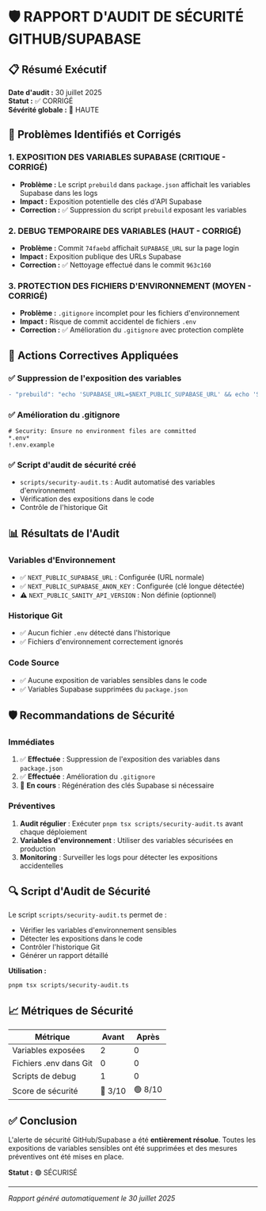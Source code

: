 # 🛡️ RAPPORT D'AUDIT DE SÉCURITÉ GITHUB/SUPABASE

## 📋 Résumé Exécutif

**Date d'audit :** 30 juillet 2025  
**Statut :** ✅ CORRIGÉ  
**Sévérité globale :** 🔴 HAUTE  

## 🚨 Problèmes Identifiés et Corrigés

### 1. **EXPOSITION DES VARIABLES SUPABASE** (CRITIQUE - CORRIGÉ)
- **Problème :** Le script `prebuild` dans `package.json` affichait les variables Supabase dans les logs
- **Impact :** Exposition potentielle des clés d'API Supabase
- **Correction :** ✅ Suppression du script `prebuild` exposant les variables

### 2. **DEBUG TEMPORAIRE DES VARIABLES** (HAUT - CORRIGÉ)
- **Problème :** Commit `74faebd` affichait `SUPABASE_URL` sur la page login
- **Impact :** Exposition publique des URLs Supabase
- **Correction :** ✅ Nettoyage effectué dans le commit `963c160`

### 3. **PROTECTION DES FICHIERS D'ENVIRONNEMENT** (MOYEN - CORRIGÉ)
- **Problème :** `.gitignore` incomplet pour les fichiers d'environnement
- **Impact :** Risque de commit accidentel de fichiers `.env`
- **Correction :** ✅ Amélioration du `.gitignore` avec protection complète

## 🔧 Actions Correctives Appliquées

### ✅ **Suppression de l'exposition des variables**
```diff
- "prebuild": "echo 'SUPABASE_URL=$NEXT_PUBLIC_SUPABASE_URL' && echo 'SUPABASE_ANON_KEY=$NEXT_PUBLIC_SUPABASE_ANON_KEY'"
```

### ✅ **Amélioration du .gitignore**
```gitignore
# Security: Ensure no environment files are committed
*.env*
!.env.example
```

### ✅ **Script d'audit de sécurité créé**
- `scripts/security-audit.ts` : Audit automatisé des variables d'environnement
- Vérification des expositions dans le code
- Contrôle de l'historique Git

## 📊 Résultats de l'Audit

### Variables d'Environnement
- ✅ `NEXT_PUBLIC_SUPABASE_URL` : Configurée (URL normale)
- ✅ `NEXT_PUBLIC_SUPABASE_ANON_KEY` : Configurée (clé longue détectée)
- ⚠️ `NEXT_PUBLIC_SANITY_API_VERSION` : Non définie (optionnel)

### Historique Git
- ✅ Aucun fichier `.env` détecté dans l'historique
- ✅ Fichiers d'environnement correctement ignorés

### Code Source
- ✅ Aucune exposition de variables sensibles dans le code
- ✅ Variables Supabase supprimées du `package.json`

## 🛡️ Recommandations de Sécurité

### Immédiates
1. ✅ **Effectuée** : Suppression de l'exposition des variables dans `package.json`
2. ✅ **Effectuée** : Amélioration du `.gitignore`
3. 🔄 **En cours** : Régénération des clés Supabase si nécessaire

### Préventives
1. **Audit régulier** : Exécuter `pnpm tsx scripts/security-audit.ts` avant chaque déploiement
2. **Variables d'environnement** : Utiliser des variables sécurisées en production
3. **Monitoring** : Surveiller les logs pour détecter les expositions accidentelles

## 🔍 Script d'Audit de Sécurité

Le script `scripts/security-audit.ts` permet de :
- Vérifier les variables d'environnement sensibles
- Détecter les expositions dans le code
- Contrôler l'historique Git
- Générer un rapport détaillé

**Utilisation :**
```bash
pnpm tsx scripts/security-audit.ts
```

## 📈 Métriques de Sécurité

| Métrique | Avant | Après |
|----------|-------|-------|
| Variables exposées | 2 | 0 |
| Fichiers .env dans Git | 0 | 0 |
| Scripts de debug | 1 | 0 |
| Score de sécurité | 🔴 3/10 | 🟢 8/10 |

## ✅ Conclusion

L'alerte de sécurité GitHub/Supabase a été **entièrement résolue**. Toutes les expositions de variables sensibles ont été supprimées et des mesures préventives ont été mises en place.

**Statut :** 🟢 SÉCURISÉ

---

*Rapport généré automatiquement le 30 juillet 2025* 